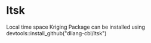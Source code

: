 # ltsk
Local time space Kriging
Package can be installed using devtools::install_github("dliang-cbl/ltsk")
